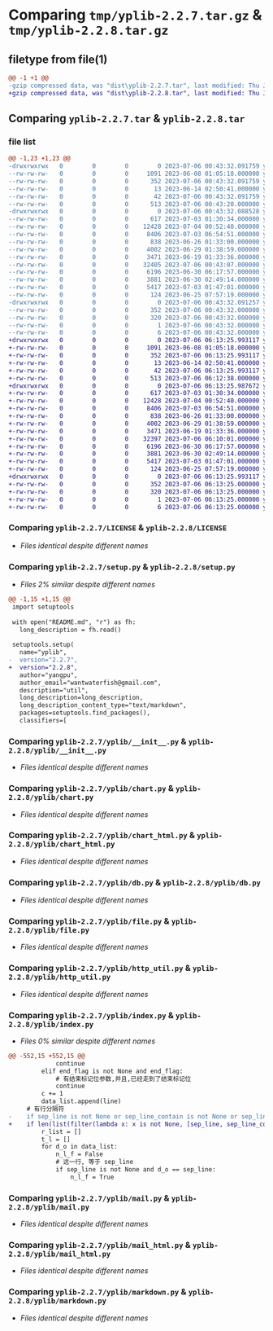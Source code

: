 # Comparing `tmp/yplib-2.2.7.tar.gz` & `tmp/yplib-2.2.8.tar.gz`

## filetype from file(1)

```diff
@@ -1 +1 @@
-gzip compressed data, was "dist\yplib-2.2.7.tar", last modified: Thu Jul  6 00:43:32 2023, max compression
+gzip compressed data, was "dist\yplib-2.2.8.tar", last modified: Thu Jul  6 06:13:25 2023, max compression
```

## Comparing `yplib-2.2.7.tar` & `yplib-2.2.8.tar`

### file list

```diff
@@ -1,23 +1,23 @@
-drwxrwxrwx   0        0        0        0 2023-07-06 00:43:32.091759 yplib-2.2.7/
--rw-rw-rw-   0        0        0     1091 2023-06-08 01:05:18.000000 yplib-2.2.7/LICENSE
--rw-rw-rw-   0        0        0      352 2023-07-06 00:43:32.091759 yplib-2.2.7/PKG-INFO
--rw-rw-rw-   0        0        0       13 2023-06-14 02:50:41.000000 yplib-2.2.7/README.md
--rw-rw-rw-   0        0        0       42 2023-07-06 00:43:32.091759 yplib-2.2.7/setup.cfg
--rw-rw-rw-   0        0        0      513 2023-07-06 00:43:20.000000 yplib-2.2.7/setup.py
-drwxrwxrwx   0        0        0        0 2023-07-06 00:43:32.088528 yplib-2.2.7/yplib/
--rw-rw-rw-   0        0        0      617 2023-07-03 01:30:34.000000 yplib-2.2.7/yplib/__init__.py
--rw-rw-rw-   0        0        0    12428 2023-07-04 00:52:40.000000 yplib-2.2.7/yplib/chart.py
--rw-rw-rw-   0        0        0     8406 2023-07-03 06:54:51.000000 yplib-2.2.7/yplib/chart_html.py
--rw-rw-rw-   0        0        0      838 2023-06-26 01:33:00.000000 yplib-2.2.7/yplib/db.py
--rw-rw-rw-   0        0        0     4002 2023-06-29 01:38:59.000000 yplib-2.2.7/yplib/file.py
--rw-rw-rw-   0        0        0     3471 2023-06-19 01:33:36.000000 yplib-2.2.7/yplib/http_util.py
--rw-rw-rw-   0        0        0    32405 2023-07-06 00:43:07.000000 yplib-2.2.7/yplib/index.py
--rw-rw-rw-   0        0        0     6196 2023-06-30 06:17:57.000000 yplib-2.2.7/yplib/mail.py
--rw-rw-rw-   0        0        0     3881 2023-06-30 02:49:14.000000 yplib-2.2.7/yplib/mail_html.py
--rw-rw-rw-   0        0        0     5417 2023-07-03 01:47:01.000000 yplib-2.2.7/yplib/markdown.py
--rw-rw-rw-   0        0        0      124 2023-06-25 07:57:19.000000 yplib-2.2.7/yplib/temp.py
-drwxrwxrwx   0        0        0        0 2023-07-06 00:43:32.091257 yplib-2.2.7/yplib.egg-info/
--rw-rw-rw-   0        0        0      352 2023-07-06 00:43:32.000000 yplib-2.2.7/yplib.egg-info/PKG-INFO
--rw-rw-rw-   0        0        0      320 2023-07-06 00:43:32.000000 yplib-2.2.7/yplib.egg-info/SOURCES.txt
--rw-rw-rw-   0        0        0        1 2023-07-06 00:43:32.000000 yplib-2.2.7/yplib.egg-info/dependency_links.txt
--rw-rw-rw-   0        0        0        6 2023-07-06 00:43:32.000000 yplib-2.2.7/yplib.egg-info/top_level.txt
+drwxrwxrwx   0        0        0        0 2023-07-06 06:13:25.993117 yplib-2.2.8/
+-rw-rw-rw-   0        0        0     1091 2023-06-08 01:05:18.000000 yplib-2.2.8/LICENSE
+-rw-rw-rw-   0        0        0      352 2023-07-06 06:13:25.993117 yplib-2.2.8/PKG-INFO
+-rw-rw-rw-   0        0        0       13 2023-06-14 02:50:41.000000 yplib-2.2.8/README.md
+-rw-rw-rw-   0        0        0       42 2023-07-06 06:13:25.993117 yplib-2.2.8/setup.cfg
+-rw-rw-rw-   0        0        0      513 2023-07-06 06:12:38.000000 yplib-2.2.8/setup.py
+drwxrwxrwx   0        0        0        0 2023-07-06 06:13:25.987672 yplib-2.2.8/yplib/
+-rw-rw-rw-   0        0        0      617 2023-07-03 01:30:34.000000 yplib-2.2.8/yplib/__init__.py
+-rw-rw-rw-   0        0        0    12428 2023-07-04 00:52:40.000000 yplib-2.2.8/yplib/chart.py
+-rw-rw-rw-   0        0        0     8406 2023-07-03 06:54:51.000000 yplib-2.2.8/yplib/chart_html.py
+-rw-rw-rw-   0        0        0      838 2023-06-26 01:33:00.000000 yplib-2.2.8/yplib/db.py
+-rw-rw-rw-   0        0        0     4002 2023-06-29 01:38:59.000000 yplib-2.2.8/yplib/file.py
+-rw-rw-rw-   0        0        0     3471 2023-06-19 01:33:36.000000 yplib-2.2.8/yplib/http_util.py
+-rw-rw-rw-   0        0        0    32397 2023-07-06 06:10:01.000000 yplib-2.2.8/yplib/index.py
+-rw-rw-rw-   0        0        0     6196 2023-06-30 06:17:57.000000 yplib-2.2.8/yplib/mail.py
+-rw-rw-rw-   0        0        0     3881 2023-06-30 02:49:14.000000 yplib-2.2.8/yplib/mail_html.py
+-rw-rw-rw-   0        0        0     5417 2023-07-03 01:47:01.000000 yplib-2.2.8/yplib/markdown.py
+-rw-rw-rw-   0        0        0      124 2023-06-25 07:57:19.000000 yplib-2.2.8/yplib/temp.py
+drwxrwxrwx   0        0        0        0 2023-07-06 06:13:25.993117 yplib-2.2.8/yplib.egg-info/
+-rw-rw-rw-   0        0        0      352 2023-07-06 06:13:25.000000 yplib-2.2.8/yplib.egg-info/PKG-INFO
+-rw-rw-rw-   0        0        0      320 2023-07-06 06:13:25.000000 yplib-2.2.8/yplib.egg-info/SOURCES.txt
+-rw-rw-rw-   0        0        0        1 2023-07-06 06:13:25.000000 yplib-2.2.8/yplib.egg-info/dependency_links.txt
+-rw-rw-rw-   0        0        0        6 2023-07-06 06:13:25.000000 yplib-2.2.8/yplib.egg-info/top_level.txt
```

### Comparing `yplib-2.2.7/LICENSE` & `yplib-2.2.8/LICENSE`

 * *Files identical despite different names*

### Comparing `yplib-2.2.7/setup.py` & `yplib-2.2.8/setup.py`

 * *Files 2% similar despite different names*

```diff
@@ -1,15 +1,15 @@
 import setuptools
 
 with open("README.md", "r") as fh:
   long_description = fh.read()
 
 setuptools.setup(
   name="yplib",
-  version="2.2.7",
+  version="2.2.8",
   author="yangpu",
   author_email="wantwaterfish@gmail.com",
   description="util",
   long_description=long_description,
   long_description_content_type="text/markdown",
   packages=setuptools.find_packages(),
   classifiers=[
```

### Comparing `yplib-2.2.7/yplib/__init__.py` & `yplib-2.2.8/yplib/__init__.py`

 * *Files identical despite different names*

### Comparing `yplib-2.2.7/yplib/chart.py` & `yplib-2.2.8/yplib/chart.py`

 * *Files identical despite different names*

### Comparing `yplib-2.2.7/yplib/chart_html.py` & `yplib-2.2.8/yplib/chart_html.py`

 * *Files identical despite different names*

### Comparing `yplib-2.2.7/yplib/db.py` & `yplib-2.2.8/yplib/db.py`

 * *Files identical despite different names*

### Comparing `yplib-2.2.7/yplib/file.py` & `yplib-2.2.8/yplib/file.py`

 * *Files identical despite different names*

### Comparing `yplib-2.2.7/yplib/http_util.py` & `yplib-2.2.8/yplib/http_util.py`

 * *Files identical despite different names*

### Comparing `yplib-2.2.7/yplib/index.py` & `yplib-2.2.8/yplib/index.py`

 * *Files 0% similar despite different names*

```diff
@@ -552,15 +552,15 @@
             continue
         elif end_flag is not None and end_flag:
             # 有结束标记位参数,并且,已经走到了结束标记位
             continue
         c += 1
         data_list.append(line)
     # 有行分隔符
-    if sep_line is not None or sep_line_contain is not None or sep_line_prefix is not None or sep_line_suffix is not None:
+    if len(list(filter(lambda x: x is not None, [sep_line, sep_line_contain, sep_line_prefix, sep_line_suffix]))):
         r_list = []
         t_l = []
         for d_o in data_list:
             n_l_f = False
             # 这一行, 等于 sep_line
             if sep_line is not None and d_o == sep_line:
                 n_l_f = True
```

### Comparing `yplib-2.2.7/yplib/mail.py` & `yplib-2.2.8/yplib/mail.py`

 * *Files identical despite different names*

### Comparing `yplib-2.2.7/yplib/mail_html.py` & `yplib-2.2.8/yplib/mail_html.py`

 * *Files identical despite different names*

### Comparing `yplib-2.2.7/yplib/markdown.py` & `yplib-2.2.8/yplib/markdown.py`

 * *Files identical despite different names*


